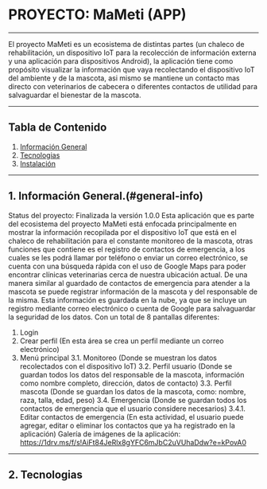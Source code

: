 # PROYECTO: MaMeti (APP)
***
El proyecto MaMeti es un ecosistema de distintas partes (un chaleco de rehabilitación, un dispositivo IoT para la recolección de información externa y una aplicación para dispositivos Android), la aplicación tiene como propósito visualizar la información que vaya recolectando el dispositivo IoT del ambiente y de la mascota, asi mismo se mantiene un contacto mas directo con veterinarios de cabecera o diferentes contactos de utilidad para salvaguardar el bienestar de la mascota.
***

## Tabla de Contenido
1. [Información General](#general-info)
2. [Tecnologias](#technologies)
3. [Instalación](#installation)

***

## 1. Información General.(#general-info)

Status del proyecto: Finalizada la versión 1.0.0
Esta aplicación que es parte del ecosistema del proyecto MaMeti está enfocada principalmente en mostrar la información recopilada por el dispositivo IoT que está en el chaleco de rehabilitación para el constante monitoreo de la mascota, otras funciones que contiene es el registro de contactos de emergencia, a los cuales se les podrá llamar por teléfono o enviar un correo electrónico, se cuenta con una búsqueda rápida con el uso de Google Maps para poder encontrar clínicas veterinarias cerca de nuestra ubicación actual. De una manera similar al guardado de contactos de emergencia para atender a la mascota se puede registrar información de la mascota y del responsable de la misma. Esta información es guardada en la nube, ya que se incluye un registro mediante correo electrónico o cuenta de Google para salvaguardar la seguridad de los datos.
Con un total de 8 pantallas diferentes:
1.	Login
2.	Crear perfil (En esta área se crea un perfil mediante un correo electrónico)
3.	Menú principal
3.1.	Monitoreo (Donde se muestran los datos recolectados con el dispositivo IoT)
3.2.	Perfil usuario (Donde se guardan todos los datos del responsable de la mascota, información como nombre completo, dirección, datos de contacto)
3.3.	Perfil mascota (Donde se guardan los datos de la mascota, como: nombre, raza, talla, edad, peso)
3.4.	Emergencia (Donde se guardan todos los contactos de emergencia que el usuario considere necesarios)
3.4.1.	Editar contactos de emergencia (En esta actividad, el usuario puede agregar, editar o eliminar los contactos que ya ha registrado en la aplicación)
Galería de imágenes de la aplicación: https://1drv.ms/f/s!AiFt84JeRlx8gYFC6mJbC2uVUhaDdw?e=kPovA0

***

## 2. Tecnologias


